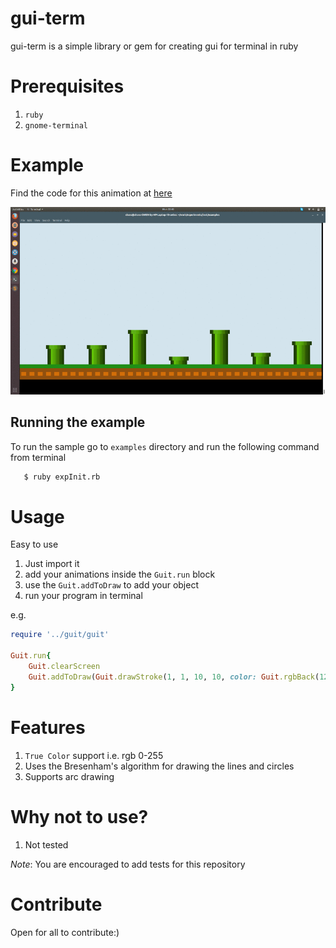 # gui-term
gui-term is a simple library or gem for creating gui for terminal in ruby

# Prerequisites

1. `ruby`
2. `gnome-terminal`

# Example
Find the code for this animation at [here](./examples/flappyAnime.rb)

<img src="./examples/sample.gif" width = "640px" height="300px" alt="example gui-term" />

## Running the example
 To run the sample go to `examples` directory and run the following command from terminal
 ```bash
 	$ ruby expInit.rb
 ```

# Usage

Easy to use

1. Just import it 
2. add your animations inside the `Guit.run` block
3. use the `Guit.addToDraw` to add your object
4. run your program in terminal

e.g.
```ruby
require '../guit/guit'

Guit.run{
	Guit.clearScreen
	Guit.addToDraw(Guit.drawStroke(1, 1, 10, 10, color: Guit.rgbBack(128, 120, 123)))
}
```

# Features

1. `True Color` support i.e. rgb 0-255
2. Uses the Bresenham's algorithm for drawing the lines and circles
3. Supports arc drawing

# Why not to use?

1. Not tested

*Note*: You are encouraged to add tests for this repository

# Contribute

Open for all to contribute:)
